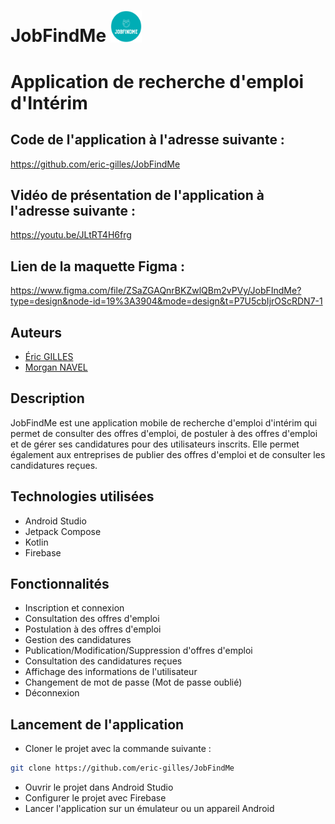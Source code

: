 # JobFindMe [<img src="https://github.com/eric-gilles/JobFindMe/blob/main/JobFindMe/app/src/main/res/drawable/app_logo_rounded.png" width="10%">](https://github.com/eric-gilles/JobFindMe/)


# Application de recherche d'emploi d'Intérim 

## Code de l'application à l'adresse suivante :  
https://github.com/eric-gilles/JobFindMe
## Vidéo de présentation de l'application à l'adresse suivante : 
https://youtu.be/JLtRT4H6frg
## Lien de la maquette Figma : 
https://www.figma.com/file/ZSaZGAQnrBKZwlQBm2vPVy/JobFIndMe?type=design&node-id=19%3A3904&mode=design&t=P7U5cbIjrOScRDN7-1


## Auteurs
- [Éric GILLES](https://github.com/eric-gilles)
- [Morgan NAVEL](https://github.com/MorganNavel)

## Description
JobFindMe est une application mobile de recherche d'emploi d'intérim qui permet de consulter des offres d'emploi, de postuler à des offres d'emploi et de gérer ses candidatures pour des utilisateurs inscrits. Elle permet également aux entreprises de publier des offres d'emploi et de consulter les candidatures reçues.

## Technologies utilisées
- Android Studio
- Jetpack Compose
- Kotlin
- Firebase

## Fonctionnalités
- Inscription et connexion
- Consultation des offres d'emploi
- Postulation à des offres d'emploi
- Gestion des candidatures
- Publication/Modification/Suppression d'offres d'emploi
- Consultation des candidatures reçues
- Affichage des informations de l'utilisateur
- Changement de mot de passe (Mot de passe oublié)
- Déconnexion

## Lancement de l'application
- Cloner le projet avec la commande suivante :

```bash
git clone https://github.com/eric-gilles/JobFindMe
```

- Ouvrir le projet dans Android Studio
- Configurer le projet avec Firebase
- Lancer l'application sur un émulateur ou un appareil Android
